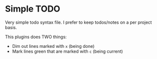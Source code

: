 # Simple TODO

Very simple todo syntax file. I prefer to keep todos/notes on a per
project basis. 

This plugins does TWO things:

* Dim out lines marked with ```x``` (being done)
* Mark lines green that are marked with ```c``` (being current)
